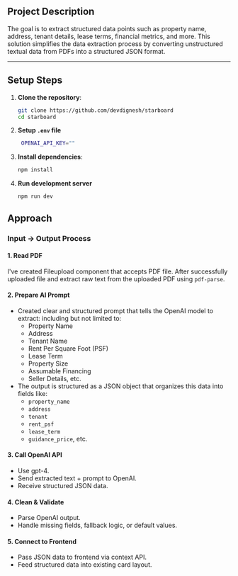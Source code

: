 
## Project Description

The goal is to extract structured data points such as property name, address, tenant details, lease terms, financial metrics, and more. This solution simplifies the data extraction process by converting unstructured textual data from PDFs into a structured JSON format.

---

## Setup Steps

1. **Clone the repository**:
   ```bash
   git clone https://github.com/devdignesh/starboard
   cd starboard
   ```
2. **Setup `.env` file**
   ```bash
    OPENAI_API_KEY=""
    ```
3. **Install dependencies**:
   ```bash
   npm install
   ```
4. **Run development server**
   ```bash
   npm run dev
   ```

## Approach

### Input -> Output Process

#### 1. Read PDF
I've created Fileupload component that accepts PDF file. After successfully uploaded file and extract raw text from the uploaded PDF using `pdf-parse`. 

#### 2. Prepare AI Prompt
   - Created clear and structured prompt that tells the OpenAI model to extract: including but not limited to:
     - Property Name
     - Address
     - Tenant Name
     - Rent Per Square Foot (PSF)
     - Lease Term
     - Property Size
     - Assumable Financing
     - Seller Details, etc.
   - The output is structured as a JSON object that organizes this data into fields like:
     - `property_name`
     - `address`
     - `tenant`
     - `rent_psf`
     - `lease_term`
     - `guidance_price`, etc.

 #### 3. Call OpenAI API
- Use gpt-4.
- Send extracted text + prompt to OpenAI.
- Receive structured JSON data.

#### 4. Clean & Validate
- Parse OpenAI output.
- Handle missing fields, fallback logic, or default values.

#### 5. Connect to Frontend
- Pass JSON data to frontend via context API.
- Feed structured data into existing card layout.


